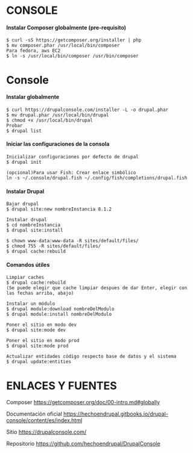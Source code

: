 CONSOLE
========

#### Instalar Composer globalmente (pre-requisito)
```
$ curl -sS https://getcomposer.org/installer | php
$ mv composer.phar /usr/local/bin/composer
Para fedora, aws EC2
$ ln -s /usr/local/bin/composer /usr/bin/composer
```

Console
===
#### Instalar globalmente
```
$ curl https://drupalconsole.com/installer -L -o drupal.phar
$ mv drupal.phar /usr/local/bin/drupal
$ chmod +x /usr/local/bin/drupal
Probar
$ drupal list
```


#### Iniciar las configuraciones de la consola
```
Inicializar configuraciones por defecto de drupal
$ drupal init

(opcional)Para usar Fish: Crear enlace simbólico
ln -s ~/.console/drupal.fish ~/.config/fish/completions/drupal.fish

```

#### Instalar Drupal

```
Bajar drupal
$ drupal site:new nombreInstancia 8.1.2

Instalar drupal
$ cd nombreInstancia
$ drupal site:install

$ chown www-data:www-data -R sites/default/files/
$ chmod 755 -R sites/default/files/
$ drupal cache:rebuild

```
#### Comandos útiles

```
Limpiar caches
$ drupal cache:rebuild
(Se puede elegir que cache limpiar despues de dar Enter, elegir con las fechas arriba, abajo)

Instalar un módulo
$ drupal module:download nombreDelModulo
$ drupal module:install nombreDelModulo

Poner el sitio en modo dev
$ drupal site:mode dev

Poner el sitio en modo prod
$ drupal site:mode prod

Actualizar entidades código respecto base de datos y el sistema
$ drupal update:entities

```

ENLACES Y FUENTES
=================
Composer
https://getcomposer.org/doc/00-intro.md#globally

Documentación oficial
https://hechoendrupal.gitbooks.io/drupal-console/content/es/index.html

Sitio
https://drupalconsole.com/

Repositorio
https://github.com/hechoendrupal/DrupalConsole

